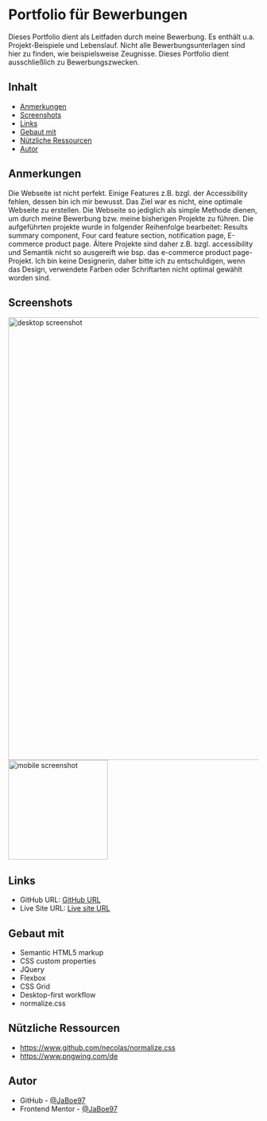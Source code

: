 # Portfolio für Bewerbungen

Dieses Portfolio dient als Leitfaden durch meine Bewerbung. Es enthält u.a. Projekt-Beispiele und Lebenslauf. Nicht alle Bewerbungsunterlagen sind hier zu finden, wie beispielsweise Zeugnisse. Dieses Portfolio dient ausschließlich zu Bewerbungszwecken.

## Inhalt

- [Anmerkungen](#anmerkungen)
- [Screenshots](#screenshots)
- [Links](#links)
- [Gebaut mit](#gebaut-mit)
- [Nützliche Ressourcen](#nützliche-ressourcen)
- [Autor](#autor)

## Anmerkungen

Die Webseite ist nicht perfekt. Einige Features z.B. bzgl. der Accessibility fehlen, dessen bin ich mir bewusst. Das Ziel war es nicht, eine optimale Webseite zu erstellen. Die Webseite so jediglich als simple Methode dienen, um durch meine Bewerbung bzw. meine bisherigen Projekte zu führen.
Die aufgeführten projekte wurde in folgender Reihenfolge bearbeitet: Results summary component, Four card feature section, notification page, E-commerce product page. Ältere Projekte sind daher z.B. bzgl. accessibility und Semantik nicht so ausgereift wie bsp. das e-commerce product page- Projekt.
Ich bin keine Designerin, daher bitte ich zu entschuldigen, wenn das Design, verwendete Farben oder Schriftarten nicht optimal gewählt worden sind.

## Screenshots

<img src="images/screenshots/Portfolio desktop version.png" width="889" alt="desktop screenshot"/>
<img src="images/screenshots/Portfolio mobile version.png" width="200" alt="mobile screenshot"/>

## Links

- GitHub URL: [GitHub URL](https://github.com/JaBoe97/portfolio)
- Live Site URL: [Live site URL](https://jaboe97.github.io/portfolio)

## Gebaut mit

- Semantic HTML5 markup
- CSS custom properties
- JQuery
- Flexbox
- CSS Grid
- Desktop-first workflow
- normalize.css

## Nützliche Ressourcen

- https://www.github.com/necolas/normalize.css
- https://www.pngwing.com/de

## Autor

- GitHub - [@JaBoe97](https://github.com/JaBoe97)
- Frontend Mentor - [@JaBoe97](https://www.frontendmentor.io/profile/JaBoe97)
